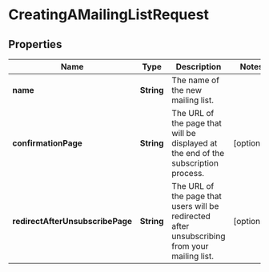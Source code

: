 
# CreatingAMailingListRequest

## Properties
Name | Type | Description | Notes
------------ | ------------- | ------------- | -------------
**name** | **String** | The name of the new mailing list. | 
**confirmationPage** | **String** | The URL of the page that will be displayed at the end of the subscription process. |  [optional]
**redirectAfterUnsubscribePage** | **String** | The URL of the page that users will be redirected after unsubscribing from your mailing list. |  [optional]




